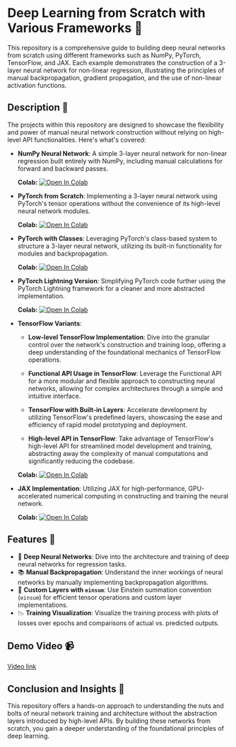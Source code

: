 # Deep Learning from Scratch with Various Frameworks 🚀

This repository is a comprehensive guide to building deep neural networks from scratch using different frameworks such as NumPy, PyTorch, TensorFlow, and JAX. Each example demonstrates the construction of a 3-layer neural network for non-linear regression, illustrating the principles of manual backpropagation, gradient propagation, and the use of non-linear activation functions.

## Description 📖

The projects within this repository are designed to showcase the flexibility and power of manual neural network construction without relying on high-level API functionalities. Here's what's covered:

- **NumPy Neural Network**: A simple 3-layer neural network for non-linear regression built entirely with NumPy, including manual calculations for forward and backward passes.
  
  **Colab:** [![Open In Colab](https://colab.research.google.com/assets/colab-badge.svg)](https://colab.research.google.com/github/Aagam0812/Deep_Learning/blob/main/Assignment%202/CMPE258_Assignment5_PartA.ipynb)


- **PyTorch from Scratch**: Implementing a 3-layer neural network using PyTorch's tensor operations without the convenience of its high-level neural network modules.

  **Colab:** [![Open In Colab](https://colab.research.google.com/assets/colab-badge.svg)](https://colab.research.google.com/github/Aagam0812/Deep_Learning/blob/main/Assignment%202/CMPE258_Assignment5_PartB.ipynb)

- **PyTorch with Classes**: Leveraging PyTorch's class-based system to structure a 3-layer neural network, utilizing its built-in functionality for modules and backpropagation.

  **Colab:** [![Open In Colab](https://colab.research.google.com/assets/colab-badge.svg)](https://colab.research.google.com/github/Aagam0812/Deep_Learning/blob/main/Assignment%202/CMPE258_Assignment5_PartC.ipynb)

- **PyTorch Lightning Version**: Simplifying PyTorch code further using the PyTorch Lightning framework for a cleaner and more abstracted implementation.

  **Colab:** [![Open In Colab](https://colab.research.google.com/assets/colab-badge.svg)](https://colab.research.google.com/github/Aagam0812/Deep_Learning/blob/main/Assignment%202/CMPE258_Assignment5_PartD.ipynb)

- **TensorFlow Variants**:
  - **Low-level TensorFlow Implementation**: Dive into the granular control over the network's construction and training loop, offering a deep understanding of the foundational mechanics of TensorFlow operations.

  - **Functional API Usage in TensorFlow**: Leverage the Functional API for a more modular and flexible approach to constructing neural networks, allowing for complex architectures through a simple and intuitive interface.

  - **TensorFlow with Built-in Layers**: Accelerate development by utilizing TensorFlow's predefined layers, showcasing the ease and efficiency of rapid model prototyping and deployment.

  - **High-level API in TensorFlow**: Take advantage of TensorFlow's high-level API for streamlined model development and training, abstracting away the complexity of manual computations and significantly reducing the codebase.

  **Colab:** [![Open In Colab](https://colab.research.google.com/assets/colab-badge.svg)](https://colab.research.google.com/github/Aagam0812/Deep_Learning/blob/main/Assignment%202/CMPE258_Assignment5_PartE.ipynb)

- **JAX Implementation**: Utilizing JAX for high-performance, GPU-accelerated numerical computing in constructing and training the neural network.

  **Colab:** [![Open In Colab](https://colab.research.google.com/assets/colab-badge.svg)](https://colab.research.google.com/github/Aagam0812/Deep_Learning/blob/main/Assignment%202/CMPE258_Assignment5_PartH.ipynb)

## Features 🌟

- 🧠 **Deep Neural Networks**: Dive into the architecture and training of deep neural networks for regression tasks.
- 📚 **Manual Backpropagation**: Understand the inner workings of neural networks by manually implementing backpropagation algorithms.
- 🔧 **Custom Layers with `einsum`**: Use Einstein summation convention (`einsum`) for efficient tensor operations and custom layer implementations.
- 📉 **Training Visualization**: Visualize the training process with plots of losses over epochs and comparisons of actual vs. predicted outputs.

## Demo Video 📹

[Video link](https://drive.google.com/drive/folders/1sEeoAYSQOm1SYDgyYvBuBbB8rbCHA290?usp=sharing)

## Conclusion and Insights 📝

This repository offers a hands-on approach to understanding the nuts and bolts of neural network training and architecture without the abstraction layers introduced by high-level APIs. By building these networks from scratch, you gain a deeper understanding of the foundational principles of deep learning.
